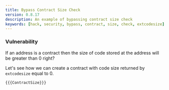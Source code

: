 ```yaml
---
title: Bypass Contract Size Check
version: 0.8.17
description: An example of bypassing contract size check
keywords: [hack, security, bypass, contract, size, check, extcodesize]
---
```


### Vulnerability

If an address is a contract then the size of code stored at the address will be greater than 0 right?

Let's see how we can create a contract with code size returned by `extcodesize` equal to 0.

```solidity
{{{ContractSize}}}
```
